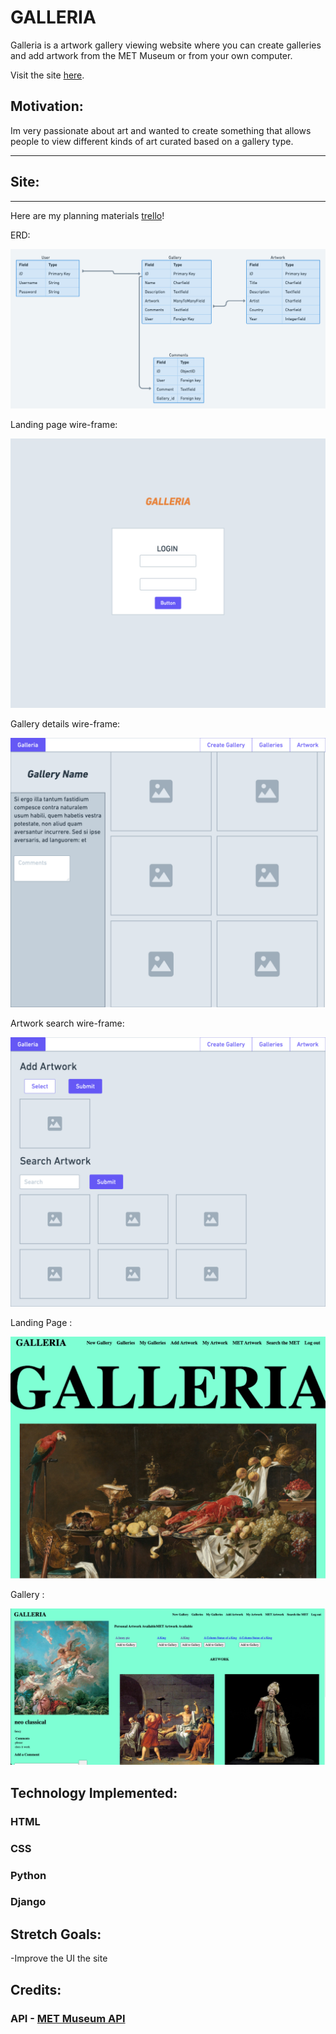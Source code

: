 # GALLERIA

Galleria is a artwork gallery viewing website where you can create galleries and add artwork from the MET Museum or from your own computer.

Visit the site [here](https://xplor-usa.herokuapp.com/).

## Motivation: 
Im very passionate about art and wanted to create something that allows people to view different kinds of art curated based on a gallery type.
***
## Site:
***
Here are my planning materials [trello](https://trello.com/b/EELPUGRN/galleria)! 

ERD:
<p></p>
<img src="main_app/static/images/Galleria-erd1.png"> 

Landing page wire-frame:
<p></p>
<img src= 'main_app/static/images/Galleria - Window.png' >

Gallery details wire-frame:
<p></p>
<img src= 'main_app/static/images/gallery.png' >

Artwork search wire-frame:
<p></p>
<img src= 'main_app/static/images/artwork.png' >

Landing Page :
<p></p>
<img src= 'main_app/static/images/galleria-page.png' >

Gallery :
<p></p>
<img src= 'main_app/static/images/galleria-gallery.png' >



## Technology Implemented:

### HTML
<p></p>

### CSS
<p></p>

### Python
<p></p>

### Django
<p></p>


## Stretch Goals:
-Improve the UI the site
<p></p>


## Credits:

### API - [MET Museum API](https://metmuseum.github.io/#search)
